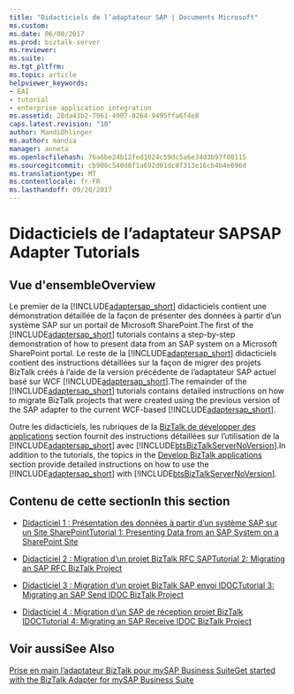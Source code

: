 ```yaml
---
title: "Didacticiels de l’adaptateur SAP | Documents Microsoft"
ms.custom: 
ms.date: 06/08/2017
ms.prod: biztalk-server
ms.reviewer: 
ms.suite: 
ms.tgt_pltfrm: 
ms.topic: article
helpviewer_keywords:
- EAI
- tutorial
- enterprise application integration
ms.assetid: 28da43b2-7961-4907-8264-9495ffa6f4e8
caps.latest.revision: "10"
author: MandiOhlinger
ms.author: mandia
manager: anneta
ms.openlocfilehash: 76a6be24b12fed1024c59dc5a6e34d3b97f00115
ms.sourcegitcommit: cb908c540d8f1a692d01dc8f313e16cb4b4e696d
ms.translationtype: MT
ms.contentlocale: fr-FR
ms.lasthandoff: 09/20/2017
---
```

# <a name="sap-adapter-tutorials"></a><span data-ttu-id="48434-102">Didacticiels de l’adaptateur SAP</span><span class="sxs-lookup"><span data-stu-id="48434-102">SAP Adapter Tutorials</span></span>
## <a name="overview"></a><span data-ttu-id="48434-103">Vue d'ensemble</span><span class="sxs-lookup"><span data-stu-id="48434-103">Overview</span></span>
<span data-ttu-id="48434-104">Le premier de la [!INCLUDE[adaptersap_short](../../includes/adaptersap-short-md.md)] didacticiels contient une démonstration détaillée de la façon de présenter des données à partir d’un système SAP sur un portail de Microsoft SharePoint.</span><span class="sxs-lookup"><span data-stu-id="48434-104">The first of the [!INCLUDE[adaptersap_short](../../includes/adaptersap-short-md.md)] tutorials contains a step-by-step demonstration of how to present data from an SAP system on a Microsoft SharePoint portal.</span></span> <span data-ttu-id="48434-105">Le reste de la [!INCLUDE[adaptersap_short](../../includes/adaptersap-short-md.md)] didacticiels contient des instructions détaillées sur la façon de migrer des projets BizTalk créés à l’aide de la version précédente de l’adaptateur SAP actuel basé sur WCF [!INCLUDE[adaptersap_short](../../includes/adaptersap-short-md.md)].</span><span class="sxs-lookup"><span data-stu-id="48434-105">The remainder of the [!INCLUDE[adaptersap_short](../../includes/adaptersap-short-md.md)] tutorials contains detailed instructions on how to migrate BizTalk projects that were created using the previous version of the SAP adapter to the current WCF-based [!INCLUDE[adaptersap_short](../../includes/adaptersap-short-md.md)].</span></span>  
  
 <span data-ttu-id="48434-106">Outre les didacticiels, les rubriques de la [BizTalk de développer des applications](../../adapters-and-accelerators/adapter-sap/develop-biztalk-applications-using-the-sap-adapter.md) section fournit des instructions détaillées sur l’utilisation de la [!INCLUDE[adaptersap_short](../../includes/adaptersap-short-md.md)] avec [!INCLUDE[btsBizTalkServerNoVersion](../../includes/btsbiztalkservernoversion-md.md)].</span><span class="sxs-lookup"><span data-stu-id="48434-106">In addition to the tutorials, the topics in the [Develop BizTalk applications](../../adapters-and-accelerators/adapter-sap/develop-biztalk-applications-using-the-sap-adapter.md) section provide detailed instructions on how to use the [!INCLUDE[adaptersap_short](../../includes/adaptersap-short-md.md)] with [!INCLUDE[btsBizTalkServerNoVersion](../../includes/btsbiztalkservernoversion-md.md)].</span></span>  
  
## <a name="in-this-section"></a><span data-ttu-id="48434-107">Contenu de cette section</span><span class="sxs-lookup"><span data-stu-id="48434-107">In this section</span></span>  
  
-   [<span data-ttu-id="48434-108">Didacticiel 1 : Présentation des données à partir d’un système SAP sur un Site SharePoint</span><span class="sxs-lookup"><span data-stu-id="48434-108">Tutorial 1: Presenting Data from an SAP System on a SharePoint Site</span></span>](../../adapters-and-accelerators/adapter-sap/tutorial-1-presenting-data-from-an-sap-system-on-a-sharepoint-site.md)  
  
-   [<span data-ttu-id="48434-109">Didacticiel 2 : Migration d’un projet BizTalk RFC SAP</span><span class="sxs-lookup"><span data-stu-id="48434-109">Tutorial 2: Migrating an SAP RFC BizTalk Project</span></span>](../../adapters-and-accelerators/adapter-sap/tutorial-2-migrating-an-sap-rfc-biztalk-project.md)  
  
-   [<span data-ttu-id="48434-110">Didacticiel 3 : Migration d’un projet BizTalk SAP envoi IDOC</span><span class="sxs-lookup"><span data-stu-id="48434-110">Tutorial 3: Migrating an SAP Send IDOC BizTalk Project</span></span>](../../adapters-and-accelerators/adapter-sap/tutorial-3-migrating-an-sap-send-idoc-biztalk-project.md)  
  
-   [<span data-ttu-id="48434-111">Didacticiel 4 : Migration d’un SAP de réception projet BizTalk IDOC</span><span class="sxs-lookup"><span data-stu-id="48434-111">Tutorial 4: Migrating an SAP Receive IDOC BizTalk Project</span></span>](../../adapters-and-accelerators/adapter-sap/tutorial-4-migrating-an-sap-receive-idoc-biztalk-project.md)  
  
## <a name="see-also"></a><span data-ttu-id="48434-112">Voir aussi</span><span class="sxs-lookup"><span data-stu-id="48434-112">See Also</span></span>  
[<span data-ttu-id="48434-113">Prise en main l’adaptateur BizTalk pour mySAP Business Suite</span><span class="sxs-lookup"><span data-stu-id="48434-113">Get started with the BizTalk Adapter for mySAP Business Suite</span></span>](../../adapters-and-accelerators/adapter-sap/get-started-with-the-biztalk-adapter-for-mysap-business-suite.md)
